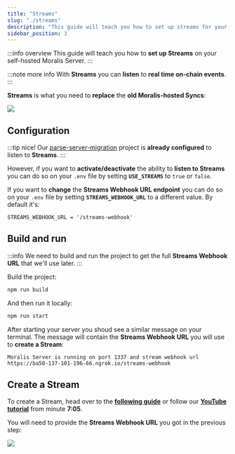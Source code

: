 ```yaml
---
title: "Streams"
slug: "./streams"
description: "This guide will teach you how to set up streams for your self-hosted Moralis Server"
sidebar_position: 3
---
```


:::info overview
This guide will teach you how to **set up Streams** on your self-hosted Moralis Server.
:::

:::note more info
With **Streams** you can **listen** to **real time on-chain events**.
:::

**Streams** is what you need to **replace** the **old Moralis-hosted Syncs**:

![](/img/content/streams-1.webp)

## Configuration

:::tip nice!
Our [parse-server-migration](https://github.com/MoralisWeb3/Moralis-JS-SDK/tree/main/demos/parse-server-migration) project is **already configured** to listen to **Streams**.
:::

However, if you want to **activate/deactivate** the ability to **listen to Streams** you can do so on your `.env` file by setting **`USE_STREAMS`** to `true` or `false`.

If you want to **change** the **Streams Webhook URL endpoint** you can do so on your `.env` file by setting **`STREAMS_WEBHOOK_URL`** to a different value. By default it's:

```shell .env
STREAMS_WEBHOOK_URL = '/streams-webhook'
```

## Build and run

:::info
We need to build and run the project to get the full **Streams Webhook URL** that we'll use later.
:::

Build the project:

```bash npm2yarn
npm run build
```

And then run it locally:

```bash npm2yarn
npm run start
```

After starting your server you shoud see a similar message on your terminal. The message will contain the **Streams Webhook URL** you will use to **create a Stream**:

```shell Terminal
Moralis Server is running on port 1337 and stream webhook url https://ba50-137-101-196-66.ngrok.io/streams-webhook
```

## Create a Stream

To create a Stream, head over to the [**following guide**](https://docs.moralis.io/docs/using-webui) or follow our [**YouTube tutorial**](https://youtu.be/o8MAFOFc7H0?t=426) from minute **7:05**.

You will need to provide the **Streams Webhook URL** you got in the previous step:

![](/img/content/streams-2.webp)
